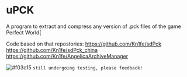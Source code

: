 # uPCK
A program to extract and compress any version of .pck files of the game Perfect World[

Code based on that repostories: 
  https://github.com/Kn1fe/sdPck 
  https://github.com/Kn1fe/sdPck_china
  https://github.com/Kn1fe/AngelicaArchiveManager
  
  ![#f03c15](https://placehold.it/15/f03c15/000000?text=+) `still undergoing testing, please feedback!`
